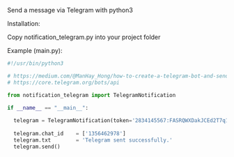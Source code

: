 Send a message via Telegram with python3


Installation:

Copy notification_telegram.py into your project folder


Example (main.py):
```python
#!/usr/bin/python3

# https://medium.com/@ManHay_Hong/how-to-create-a-telegram-bot-and-send-messages-with-python-4cf314d9fa3e
# https://core.telegram.org/bots/api

from notification_telegram import TelegramNotification

if __name__ == "__main__":
  
  telegram = TelegramNotification(token='2834145567:FASRQWXDakJCEd2T7q1kLU2Zm3j4fDSaJ0A')
  
  telegram.chat_id    = ['1356462978']
  telegram.txt        = 'Telegram sent successfully.'
  telegram.send()
